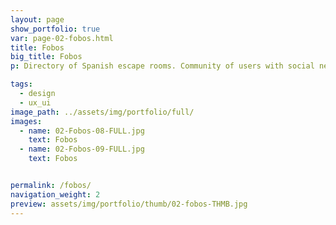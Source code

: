 ```yaml
---
layout: page
show_portfolio: true
var: page-02-fobos.html
title: Fobos
big_title: Fobos
p: Directory of Spanish escape rooms. Community of users with social network, team management, tournaments... (beta)

tags:
  - design
  - ux_ui
image_path: ../assets/img/portfolio/full/
images:
  - name: 02-Fobos-08-FULL.jpg
    text: Fobos
  - name: 02-Fobos-09-FULL.jpg
    text: Fobos


permalink: /fobos/
navigation_weight: 2
preview: assets/img/portfolio/thumb/02-fobos-THMB.jpg
---
```

